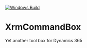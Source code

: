 [![Windows Build](https://ci.appveyor.com/api/projects/status/github/crisfervil/xrmcommandbox?svg=true)](https://ci.appveyor.com/project/crisfervil/xrmcommandbox)

# XrmCommandBox
Yet another tool box for Dynamics 365
